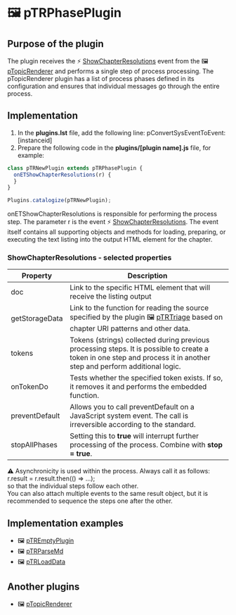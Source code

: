 # 🖼️ pTRPhasePlugin

## Purpose of the plugin

The plugin receives the ⚡ [ShowChapterResolutions][ShowChapterResolutions] event from the 🖼️ [pTopicRenderer][cpTopicRenderer] and performs a single step of process processing. The pTopicRenderer plugin has a list of process phases defined in its configuration and ensures that individual messages go through the entire process.

## Implementation

1. In the **plugins.lst** file, add the following line:
pConvertSysEventToEvent:[instanceid]
2. Prepare the following code in the **plugins/[plugin name].js** file, for example:

```javascript
class pTRNewPlugin extends pTRPhasePlugin {
  onETShowChapterResolutions(r) {
  }
}

Plugins.catalogize(pTRNewPlugin);
```

onETShowChapterResolutions is responsible for performing the process step. The parameter r is the event ⚡ [ShowChapterResolutions][ShowChapterResolutions]. The event itself contains all supporting objects and methods for loading, preparing, or executing the text listing into the output HTML element for the chapter. 

### ShowChapterResolutions - selected properties

| Property | Description |
|---|---|
| doc | Link to the specific HTML element that will receive the listing output |
| getStorageData | Link to the function for reading the source specified by the plugin 🖼️ [pTRTriage][pTRTriage] based on chapter URI patterns and other data. |
| tokens | Tokens (strings) collected during previous processing steps. It is possible to create a token in one step and process it in another step and perform additional logic. |
| onTokenDo | Tests whether the specified token exists. If so, it removes it and performs the embedded function. |
| preventDefault | Allows you to call preventDefault on a JavaScript system event. The call is irreversible according to the standard. |
| stopAllPhases | Setting this to **true** will interrupt further processing of the process. Combine with **stop = true**. |

⚠️ Asynchronicity is used within the process. Always call it as follows:  
r.result = r.result.then(() => ...);  
so that the individual steps follow each other.  
You can also attach multiple events to the same result object, but it is recommended to sequence the steps one after the other.

## Implementation examples

- 🖼️ [pTREmptyPlugin][pTREmptyPlugin]
- 🖼️ [pTRParseMd][pTRParseMd]
- 🖼️ [pTRLoadData][pTRLoadData]

## Another plugins

- 🖼️ [pTopicRenderer][pTopicRenderer]

[pTRTriage]: :inst:pTRTriage:-triage.md "pTRTriage"
[pTREmptyPlugin]: :inst:pTREmptyPlugin:-htm.md "pTREmptyPlugin"
[ShowChapterResolutions]: :_evt:ShowChapterResolutions.md "ShowChapterResolutions"
[cpTopicRenderer]: pTopicRenderer.md "pTopicRenderer"
[pTopicRenderer]: :_plg:pTopicRenderer.md "pTopicRenderer"
[pTRParseMd]: :_plg:pTRParseMd.md "pTRParseMd"
[pTRLoadData]: :_plg:pTRLoadData.md "pTRLoadData"
